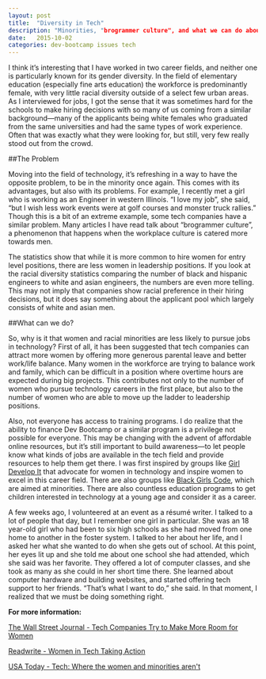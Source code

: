 ```yaml
---
layout: post
title:  "Diversity in Tech"
description: "Minorities, "brogrammer culture", and what we can do about it.
date:   2015-10-02
categories: dev-bootcamp issues tech
---
```


I think it’s interesting that I have worked in two career fields, and neither one is particularly known for its gender diversity. In the field of elementary education (especially fine arts education) the workforce is predominantly female, with very little racial diversity outside of a select few urban areas. As I interviewed for jobs, I got the sense that it was sometimes hard for the schools to make hiring decisions with so many of us coming from a similar background—many of the applicants being white females who graduated from the same universities and had the same types of work experience. Often that was exactly what they were looking for, but still, very few really stood out from the crowd.

##The Problem

Moving into the field of technology, it’s refreshing in a way to have the opposite problem, to be in the minority once again. This comes with its advantages, but also with its problems. For example, I recently met a girl who is working as an Engineer in western Illinois. “I love my job”, she said, “but I wish less work events were at golf courses and monster truck rallies.” Though this is a bit of an extreme example, some tech companies have a similar problem. Many articles I have read talk about “brogrammer culture”, a phenomenon that happens when the workplace culture is catered more towards men.

The statistics show that while it is more common to hire women for entry level positions, there are less women in leadership positions. If you look at the racial diversity statistics comparing the number of black and hispanic engineers to white and asian engineers, the numbers are even more telling. This may not imply that companies show racial preference in their hiring decisions, but it does say something about the applicant pool which largely consists of white and asian men.

##What can we do?

So, why is it that women and racial minorities are less likely to pursue jobs in technology? First of all, it has been suggested that tech companies can attract more women by offering more generous parental leave and better work/life balance. Many women in the workforce are trying to balance work and family, which can be difficult in a position where overtime hours are expected during big projects. This contributes not only to the number of women who pursue technology careers in the first place, but also to the number of women who are able to move up the ladder to leadership positions.

Also, not everyone has access to training programs. I do realize that the ability to finance Dev Bootcamp or a similar program is a privilege not possible for everyone. This may be changing with the advent of affordable online resources, but it’s still important to build awareness—to let people know what kinds of jobs are available in the tech field and provide resources to help them get there. I was first inspired by groups like [Girl Develop It](http://www.girldevelopit.com) that advocate for women in technology and inspire women to excel in this career field. There are also groups like [Black Girls Code](http://www.blackgirlscode.com), which are aimed at minorities. There are also countless education programs to get children interested in technology at a young age and consider it as a career.

A few weeks ago, I volunteered at an event as a résumé writer. I talked to a lot of people that day, but I remember one girl in particular. She was an 18 year-old girl who had been to six high schools as she had moved from one home to another in the foster system. I talked to her about her life, and I asked her what she wanted to do when she gets out of school. At this point, her eyes lit up and she told me about one school she had attended, which she said was her favorite. They offered a lot of computer classes, and she took as many as she could in her short time there. She learned about computer hardware and building websites, and started offering tech support to her friends. “That’s what I want to do,” she said. In that moment, I realized that we must be doing something right.

**For more information:**

[The Wall Street Journal - Tech Companies Try to Make More Room for Women](http://www.wsj.com/articles/tech-companies-try-to-make-more-room-for-women-1443600701)

[Readwrite - Women in Tech Taking Action](http://readwrite.com/2015/09/23/women-in-tech-taking-action)

[USA Today - Tech: Where the women and minorities aren't](http://www.usatoday.com/story/tech/2014/05/29/silicon-valley-tech-diversity-hiring-women-minorities/9735713/)